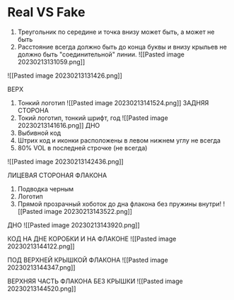 # Real VS Fake

1. Треугольник по середине и точка внизу может быть, а может не быть
2. Расстояние всегда должно быть до конца буквы и внизу крыльев не должно быть "соединительной" линии.
![[Pasted image 20230213131059.png]]

![[Pasted image 20230213131426.png]]

ВЕРХ
1. Тонкий логотип
![[Pasted image 20230213141524.png]]
ЗАДНЯЯ СТОРОНА
1. Токий логотип, тонкий шрифт, год
![[Pasted image 20230213141616.png]]
ДНО
1. Выбивной код
2. Штрих код и иконки расположены в левом нижнем углу не всегда
3. 80% VOL в последней строчке (не всегда)

![[Pasted image 20230213142436.png]]


ЛИЦЕВАЯ СТОРОНАЯ ФЛАКОНА
1. Подводка черным 
2. Логотип
3. Прямой прозрачный хоботок до дна флакона без пружины внутри!
![[Pasted image 20230213143522.png]]

ДНО
![[Pasted image 20230213143920.png]]

КОД НА ДНЕ КОРОБКИ И НА ФЛАКОНЕ
![[Pasted image 20230213144122.png]]

ПОД ВЕРХНЕЙ КРЫШКОЙ ФЛАКОНА
![[Pasted image 20230213144347.png]]

ВЕРХНЯЯ ЧАСТЬ ФЛАКОНА БЕЗ КРЫШКИ
![[Pasted image 20230213144520.png]]